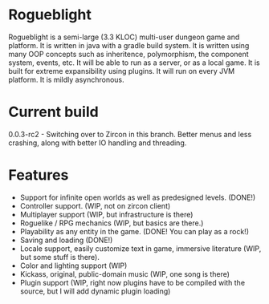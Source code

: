 # Rogueblight 
Rogueblight is a semi-large (3.3 KLOC) multi-user dungeon game and platform.
It is written in java with a gradle build system.
It is written using many OOP concepts such as inheritence, polymorphism, the component system, events, etc. 
It will be able to run as a server, or as a local game.
It is built for extreme expansibility using plugins. 
It will run on every JVM platform. It is mildly asynchronous. 
# Current build 
0.0.3-rc2 - Switching over to Zircon in this branch. Better menus and less crashing, along with better IO handling and threading.
# Features 
- Support for infinite open worlds as well as predesigned levels. (DONE!)
- Controller support. (WIP, not on zircon client)
- Multiplayer support (WIP, but infrastructure is there)
- Roguelike / RPG mechanics (WIP, but basics are there.)
- Playability as any entity in the game. (DONE! You can play as a rock!)
- Saving and loading (DONE!)
- Locale support, easily customize text in game, immersive literature (WIP, but some stuff is there). 
- Color and lighting support (WIP) 
- Kickass, original, public-domain music (WIP, one song is there) 
- Plugin support (WIP, right now plugins have to be compiled with the source, but I will add dynamic plugin loading)



